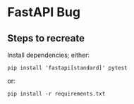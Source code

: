# FastAPI Bug

## Steps to recreate

Install dependencies; either:

```shell
pip install 'fastapi[standard]' pytest
```

or:

```shell
pip install -r requirements.txt
```
